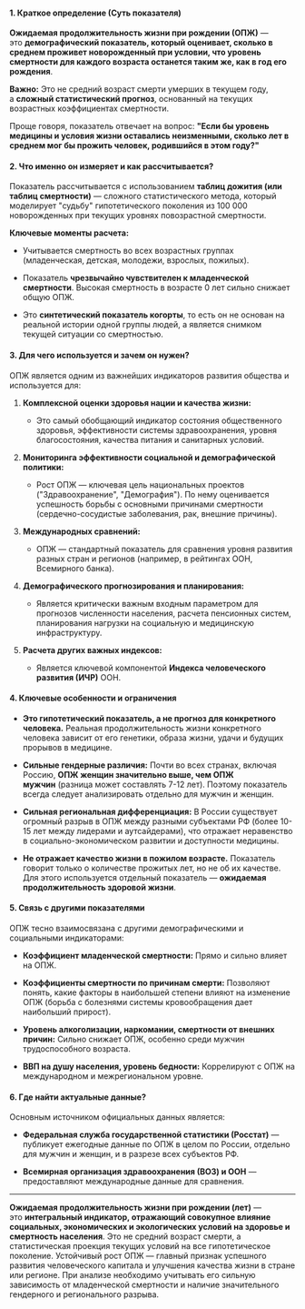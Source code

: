 #### **1. Краткое определение (Суть показателя)**

**Ожидаемая продолжительность жизни при рождении (ОПЖ)** — это **демографический показатель, который оценивает, сколько в среднем проживет новорожденный при условии, что уровень смертности для каждого возраста останется таким же, как в год его рождения**.

**Важно:** Это не средний возраст смерти умерших в текущем году, а **сложный статистический прогноз**, основанный на текущих возрастных коэффициентах смертности.

Проще говоря, показатель отвечает на вопрос: **"Если бы уровень медицины и условия жизни оставались неизменными, сколько лет в среднем мог бы прожить человек, родившийся в этом году?"**

#### **2. Что именно он измеряет и как рассчитывается?**

Показатель рассчитывается с использованием **таблиц дожития (или таблиц смертности)** — сложного статистического метода, который моделирует "судьбу" гипотетического поколения из 100 000 новорожденных при текущих уровнях повозрастной смертности.

**Ключевые моменты расчета:**

- Учитывается смертность во всех возрастных группах (младенческая, детская, молодежи, взрослых, пожилых).
    
- Показатель **чрезвычайно чувствителен к младенческой смертности**. Высокая смертность в возрасте 0 лет сильно снижает общую ОПЖ.
    
- Это **синтетический показатель когорты**, то есть он не основан на реальной истории одной группы людей, а является снимком текущей ситуации со смертностью.
    

#### **3. Для чего используется и зачем он нужен?**

ОПЖ является одним из важнейших индикаторов развития общества и используется для:

1. **Комплексной оценки здоровья нации и качества жизни:**
    
    - Это самый обобщающий индикатор состояния общественного здоровья, эффективности системы здравоохранения, уровня благосостояния, качества питания и санитарных условий.
        
2. **Мониторинга эффективности социальной и демографической политики:**
    
    - Рост ОПЖ — ключевая цель национальных проектов ("Здравоохранение", "Демография"). По нему оценивается успешность борьбы с основными причинами смертности (сердечно-сосудистые заболевания, рак, внешние причины).
        
3. **Международных сравнений:**
    
    - ОПЖ — стандартный показатель для сравнения уровня развития разных стран и регионов (например, в рейтингах ООН, Всемирного банка).
        
4. **Демографического прогнозирования и планирования:**
    
    - Является критически важным входным параметром для прогнозов численности населения, расчета пенсионных систем, планирования нагрузки на социальную и медицинскую инфраструктуру.
        
5. **Расчета других важных индексов:**
    
    - Является ключевой компонентой **Индекса человеческого развития (ИЧР)** ООН.
        

#### **4. Ключевые особенности и ограничения**

- **Это гипотетический показатель, а не прогноз для конкретного человека.** Реальная продолжительность жизни конкретного человека зависит от его генетики, образа жизни, удачи и будущих прорывов в медицине.
    
- **Сильные гендерные различия:** Почти во всех странах, включая Россию, **ОПЖ женщин значительно выше, чем ОПЖ мужчин** (разница может составлять 7-12 лет). Поэтому показатель всегда следует анализировать отдельно для мужчин и женщин.
    
- **Сильная региональная дифференциация:** В России существует огромный разрыв в ОПЖ между разными субъектами РФ (более 10-15 лет между лидерами и аутсайдерами), что отражает неравенство в социально-экономическом развитии и доступности медицины.
    
- **Не отражает качество жизни в пожилом возрасте.** Показатель говорит только о количестве прожитых лет, но не об их качестве. Для этого используется отдельный показатель — **ожидаемая продолжительность здоровой жизни**.
    

#### **5. Связь с другими показателями**

ОПЖ тесно взаимосвязана с другими демографическими и социальными индикаторами:

- **Коэффициент младенческой смертности:** Прямо и сильно влияет на ОПЖ.
    
- **Коэффициенты смертности по причинам смерти:** Позволяют понять, какие факторы в наибольшей степени влияют на изменение ОПЖ (борьба с болезнями системы кровообращения дает наибольший прирост).
    
- **Уровень алкоголизации, наркомании, смертности от внешних причин:** Сильно снижает ОПЖ, особенно среди мужчин трудоспособного возраста.
    
- **ВВП на душу населения, уровень бедности:** Коррелируют с ОПЖ на международном и межрегиональном уровне.
    

#### **6. Где найти актуальные данные?**

Основным источником официальных данных является:

- **Федеральная служба государственной статистики (Росстат)** — публикует ежегодные данные по ОПЖ в целом по России, отдельно для мужчин и женщин, и в разрезе всех субъектов РФ.
    
- **Всемирная организация здравоохранения (ВОЗ) и ООН** — предоставляют международные данные для сравнения.
    

---
**Ожидаемая продолжительность жизни при рождении (лет)** — это **интегральный индикатор, отражающий совокупное влияние социальных, экономических и экологических условий на здоровье и смертность населения**. Это не средний возраст смерти, а статистическая проекция текущих условий на все гипотетическое поколение. Устойчивый рост ОПЖ — главный признак успешного развития человеческого капитала и улучшения качества жизни в стране или регионе. При анализе необходимо учитывать его сильную зависимость от младенческой смертности и наличие значительного гендерного и регионального разрыва.